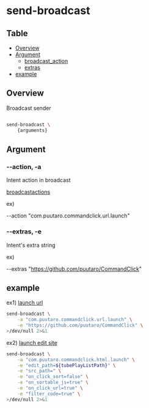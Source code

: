 # send-broadcast

Table
-----------------
* [Overview](#overview)
* [Argument](#argument)
  * [broadcast_action](#broadcast_action)
  * [extras](#extras)
* [example](#example)
  

## Overview

Broadcast sender


```sh.sh

send-broadcast \
	{arguments}
```

## Argument

### --action, -a <a id="broadcast_action"></a>

Intent action in broadcast

[broadcastactions](https://github.com/puutaro/CommandClick/blob/master/md/developer/broadcastActoins.md#broadcastactions)

ex)   

  --action "com.puutaro.commandclick.url.launch"

### --extras, -e <a id="extras"></a>

Intent's extra string

ex)  

  --extras "https://github.com/puutaro/CommandClick"


## example

ex1) [launch url](https://github.com/puutaro/CommandClick/blob/master/md/developer/broadcastActoins.md#launch_url)  

```sh.sh
send-broadcast \
	-a "com.puutaro.commandclick.url.launch" \
	-e "https://github.com/puutaro/CommandClick" \
>/dev/null 2>&1

```

ex2) [launch edit site](https://github.com/puutaro/CommandClick/blob/master/md/developer/broadcastActoins.md#launch_edit_site)

```sh.sh
send-broadcast \
	-a "com.puutaro.commandclick.html.launch" \
	-e "edit_path=${tubePlayListPath}" \
	-e "src_path=" \
	-e "on_click_sort=false" \
	-e "on_sortable_js=true" \
	-e "on_click_url=true" \
	-e "filter_code=true" \
>/dev/null 2>&1

```
